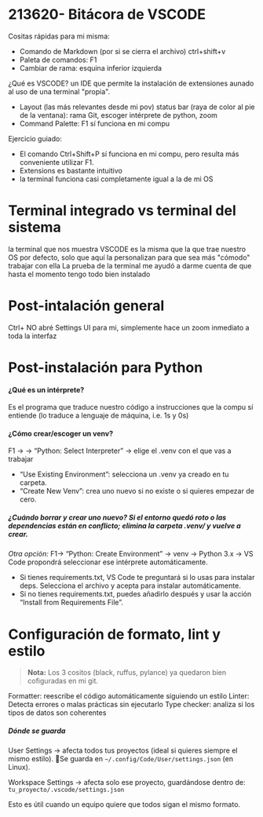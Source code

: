 # 213620- Bitácora de VSCODE 

Cositas rápidas para mi misma: 
- Comando de Markdown (por si se cierra el archivo)
ctrl+shift+v
- Paleta de comandos: F1
- Cambiar de rama: esquina inferior izquierda

¿Qué es VSCODE?
un IDE que permite la instalación de extensiones aunado al uso de una terminal "propia". 

- Layout (las más relevantes desde mi pov)
status bar (raya de color al pie de la ventana): rama Git, escoger intérprete de python, zoom
- Command Palette: F1 sí funciona en mi compu

Ejercicio guiado:
- El comando Ctrl+Shift+P sí funciona en mi compu, pero resulta más conveniente utilizar F1. 
- Extensions es bastante intuitivo 
- la terminal funciona casi completamente igual a la de mi OS


# Terminal integrado vs terminal del sistema
la terminal que nos muestra VSCODE es la misma que la que trae nuestro OS por defecto, solo que aquí la personalizan para que sea más "cómodo" trabajar con ella
La prueba de la terminal me ayudó a darme cuenta de que hasta el momento tengo todo bien instalado

# Post-intalación general
Ctrl+ NO abré Settings UI para mi, simplemente hace un zoom inmediato a toda la interfaz

# Post-instalación para Python
#### ¿Qué es un intérprete?
Es el programa que traduce nuestro código a instrucciones que la compu sí entiende (lo traduce a lenguaje de máquina, i.e. 1s y 0s)

#### ¿Cómo crear/escoger un venv? 
F1 -> → “Python: Select Interpreter” → elige el .venv con el que vas a trabajar
- “Use Existing Environment”: selecciona un .venv ya creado en tu carpeta.
- “Create New Venv”: crea uno nuevo si no existe o si quieres empezar de cero.
##### ¿Cuándo borrar y crear uno nuevo? Si el entorno quedó roto o las dependencias están en conflicto; elimina la carpeta .venv/ y vuelve a crear.

*Otra opción:*
F1→ “Python: Create Environment” → venv → Python 3.x → VS Code propondrá seleccionar ese intérprete automáticamente.
- Si tienes requirements.txt, VS Code te preguntará si lo usas para instalar deps. Selecciona el archivo y acepta para instalar automáticamente.
- Si no tienes requirements.txt, puedes añadirlo después y usar la acción “Install from Requirements File”.

# Configuración de formato, lint y estilo
>**Nota:** Los 3 cositos (black, ruffus, pylance) ya quedaron bien cofiguradas en mi git.

Formatter: reescribe el código automáticamente siguiendo un estilo
Linter: Detecta errores o malas prácticas sin ejecutarlo
Type checker: analiza si los tipos de datos son coherentes

##### Dónde se guarda
User Settings → afecta todos tus proyectos (ideal si quieres siempre el mismo estilo).
📍Se guarda en `~/.config/Code/User/settings.json` (en Linux).

Workspace Settings → afecta solo ese proyecto, guardándose dentro de:
` tu_proyecto/.vscode/settings.json` 

Esto es útil cuando un equipo quiere que todos sigan el mismo formato.
